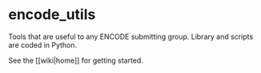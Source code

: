 # encode_utils
Tools that are useful to any ENCODE submitting group. Library and scripts are coded in Python.

See the [[wiki|home]] for getting started. 



